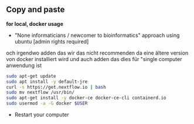 ## Copy and paste
**for local, docker usage**  

* "None informaticians / newcomer to bioinformatics" approach using ubuntu [admin rights required]


och irgendwo adden das wir das nicht recommenden da eine ältere version von docker installiert wird und auch adden das dies für "single computer anwendung ist

```bash
sudo apt-get update
sudo apt install -y default-jre
curl -s https://get.nextflow.io | bash 
sudo mv nextflow /usr/bin/
sudo apt-get install -y docker-ce docker-ce-cli containerd.io
sudo usermod -a -G docker $USER
```

* Restart your computer
